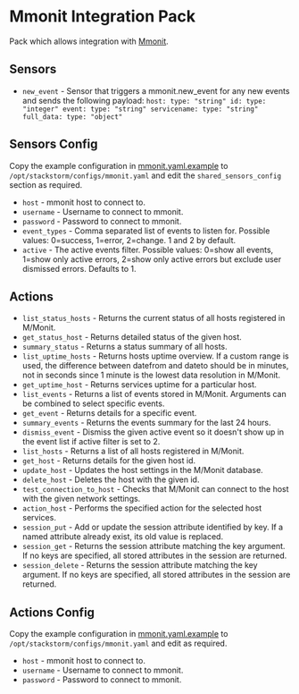 # Mmonit Integration Pack

Pack which allows integration with [Mmonit](http://www.mmonit.com/).

## Sensors

* ``new_event`` - Sensor that triggers a mmonit.new_event for any new events and sends the following payload:
``
  host:
    type: "string"
  id:
    type: "integer"
  event:
    type: "string"
  servicename:
    type: "string"
  full_data:
    type: "object"
``

## Sensors Config

Copy the example configuration in [mmonit.yaml.example](./mmonit.yaml.example)
to `/opt/stackstorm/configs/mmonit.yaml` and edit the ``shared_sensors_config`` section as required.

* ``host`` - mmonit host to connect to.
* ``username`` - Username to connect to mmonit.
* ``password`` - Password to connect to mmonit.
* ``event_types`` - Comma separated list of events to listen for. Possible values: 0=success, 1=error, 2=change. 1 and 2 by default.
* ``active`` - The active events filter. Possible values: 0=show all events, 1=show only active errors, 2=show only active errors but exclude user dismissed errors. Defaults to 1.


## Actions

* ``list_status_hosts`` - Returns the current status of all hosts registered in M/Monit.
* ``get_status_host`` - Returns detailed status of the given host.
* ``summary_status`` - Returns a status summary of all hosts.
* ``list_uptime_hosts`` - Returns hosts uptime overview. If a custom range is used, the difference between datefrom and dateto should be in minutes, not in seconds since 1 minute is the lowest data resolution in M/Monit.
* ``get_uptime_host`` - Returns services uptime for a particular host.
* ``list_events`` - Returns a list of events stored in M/Monit. Arguments can be combined to select specific events.
* ``get_event`` - Returns details for a specific event.
* ``summary_events`` - Returns the events summary for the last 24 hours.
* ``dismiss_event`` - Dismiss the given active event so it doesn't show up in the event list if active filter is set to 2.
* ``list_hosts`` - Returns a list of all hosts registered in M/Monit.
* ``get_host`` - Returns details for the given host id.
* ``update_host`` - Updates the host settings in the M/Monit database.
* ``delete_host`` - Deletes the host with the given id.
* ``test_connection_to_host`` - Checks that M/Monit can connect to the host with the given network settings.
* ``action_host`` - Performs the specified action for the selected host services.
* ``session_put`` - Add or update the session attribute identified by key. If a named attribute already exist, its old value is replaced.
* ``session_get`` - Returns the session attribute matching the key argument. If no keys are specified, all stored attributes in the session are returned.
* ``session_delete`` - Returns the session attribute matching the key argument. If no keys are specified, all stored attributes in the session are returned.



## Actions Config

Copy the example configuration in [mmonit.yaml.example](./mmonit.yaml.example)
to `/opt/stackstorm/configs/mmonit.yaml` and edit as required.

* ``host`` - mmonit host to connect to.
* ``username`` - Username to connect to mmonit.
* ``password`` - Password to connect to mmonit.
